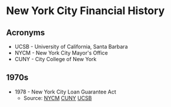 # New York City Financial History

## Acronyms

- UCSB - University of California, Santa Barbara
- NYCM - New York City Mayor's Office
- CUNY - City College of New York

## 1970s

- 1978 - New York City Loan Guarantee Act
  - Source: [NYCM](http://www.nyc.gov/html/records/pdf/executive_orders/1978EO026.PDF) [CUNY](http://www.baruch.cuny.edu/library/alumni/online_exhibits/amfl/mac/pdf_files/Legislation_Federal/1977-78-1.pdf) [UCSB](http://www.presidency.ucsb.edu/ws/?pid=31164)

